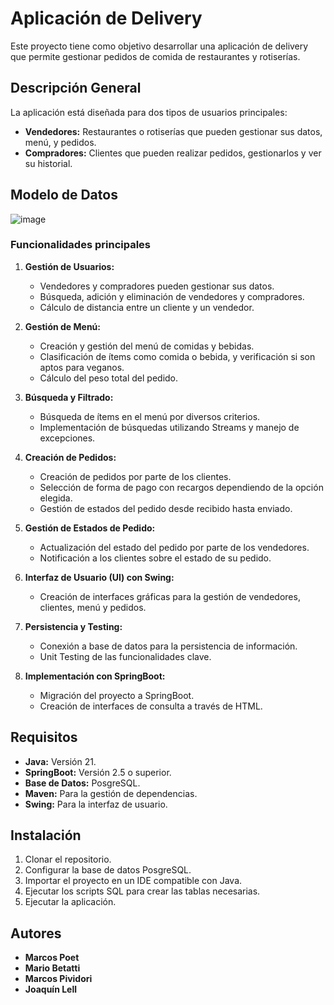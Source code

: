 # Aplicación de Delivery

Este proyecto tiene como objetivo desarrollar una aplicación de delivery que permite gestionar pedidos de comida de restaurantes y rotiserías.

## Descripción General

La aplicación está diseñada para dos tipos de usuarios principales:
- **Vendedores:** Restaurantes o rotiserías que pueden gestionar sus datos, menú, y pedidos.
- **Compradores:** Clientes que pueden realizar pedidos, gestionarlos y ver su historial.

## Modelo de Datos
![image](https://github.com/user-attachments/assets/3cd371f1-c72d-45e3-9125-c1ce89df8de3)

### Funcionalidades principales

1. **Gestión de Usuarios:**
   - Vendedores y compradores pueden gestionar sus datos.
   - Búsqueda, adición y eliminación de vendedores y compradores.
   - Cálculo de distancia entre un cliente y un vendedor.

2. **Gestión de Menú:**
   - Creación y gestión del menú de comidas y bebidas.
   - Clasificación de ítems como comida o bebida, y verificación si son aptos para veganos.
   - Cálculo del peso total del pedido.

3. **Búsqueda y Filtrado:**
   - Búsqueda de ítems en el menú por diversos criterios.
   - Implementación de búsquedas utilizando Streams y manejo de excepciones.

4. **Creación de Pedidos:**
   - Creación de pedidos por parte de los clientes.
   - Selección de forma de pago con recargos dependiendo de la opción elegida.
   - Gestión de estados del pedido desde recibido hasta enviado.

5. **Gestión de Estados de Pedido:**
   - Actualización del estado del pedido por parte de los vendedores.
   - Notificación a los clientes sobre el estado de su pedido.

6. **Interfaz de Usuario (UI) con Swing:**
   - Creación de interfaces gráficas para la gestión de vendedores, clientes, menú y pedidos.

7. **Persistencia y Testing:**
   - Conexión a base de datos para la persistencia de información.
   - Unit Testing de las funcionalidades clave.

8. **Implementación con SpringBoot:**
   - Migración del proyecto a SpringBoot.
   - Creación de interfaces de consulta a través de HTML.

## Requisitos

- **Java:** Versión 21.
- **SpringBoot:** Versión 2.5 o superior.
- **Base de Datos:** PosgreSQL.
- **Maven:** Para la gestión de dependencias.
- **Swing:** Para la interfaz de usuario.

## Instalación

1. Clonar el repositorio.
2. Configurar la base de datos PosgreSQL.
3. Importar el proyecto en un IDE compatible con Java.
4. Ejecutar los scripts SQL para crear las tablas necesarias.
5. Ejecutar la aplicación.

## Autores

- **Marcos Poet**
- **Mario Betatti**
- **Marcos Pividori**
- **Joaquín Lell**
